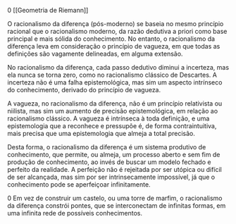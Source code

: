 0 [[Geometria de Riemann]]

O racionalismo da diferença (pós-moderno) se baseia no mesmo princípio racional que o racionalismo moderno, da razão dedutiva a priori como base principal e mais sólida do conhecimento. No entanto, o racionalismo da diferença leva em consideração o princípio de vagueza, em que todas as definições são vagamente delineadas, em alguma extensão.

No racionalismo da diferença, cada passo dedutivo diminui a incerteza, mas ela nunca se torna zero, como no racionalismo clássico de Descartes. A incerteza não é uma falha epistemológica, mas sim um aspecto intrínseco do conhecimento, derivado do princípio de vagueza.

A vagueza, no racionalismo da diferença, não é um princípio relativista ou niilista, mas sim um aumento de precisão epistemológica, em relação ao racionalismo clássico. A vagueza é intrínseca à toda definição, e uma epistemologia que a reconhece e pressupõe é, de forma contraintuitiva, mais precisa que uma epistemologia que almeja a total precisão.

Desta forma, o racionalismo da diferença é um sistema produtivo de conhecimento, que permite, ou almeja, um processo aberto e sem fim de produção de conhecimento, ao invés de buscar um modelo fechado e perfeito da realidade. A perfeição não é rejeitada por ser utópica ou difícil de ser alcançada, mas sim por ser intrinsecamente impossível, já que o conhecimento pode se aperfeiçoar infinitamente.

0 Em vez de construir um castelo, ou uma torre de marfim, o racionalismo da diferença constrói pontes, que se interconectam de infinitas formas, em uma infinita rede de possíveis conhecimentos.